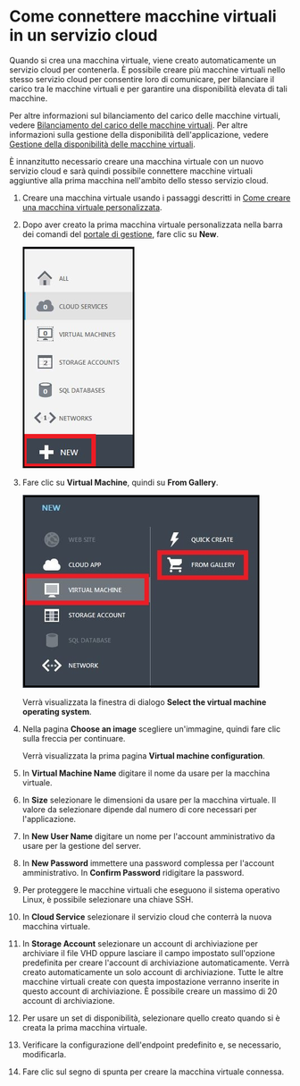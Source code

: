 <properties authors="kathydav" editor="tysonn" manager="donaldg" />

# Come connettere macchine virtuali in un servizio cloud

Quando si crea una macchina virtuale, viene creato automaticamente un servizio cloud per contenerla. È possibile creare più macchine virtuali nello stesso servizio cloud per consentire loro di comunicare, per bilanciare il carico tra le macchine virtuali e per garantire una disponibilità elevata di tali macchine.

Per altre informazioni sul bilanciamento del carico delle macchine virtuali, vedere [Bilanciamento del carico delle macchine virtuali][Bilanciamento del carico delle macchine virtuali]. Per altre informazioni sulla gestione della disponibilità dell'applicazione, vedere [Gestione della disponibilità delle macchine virtuali][Gestione della disponibilità delle macchine virtuali].

È innanzitutto necessario creare una macchina virtuale con un nuovo servizio cloud e sarà quindi possibile connettere macchine virtuali aggiuntive alla prima macchina nell'ambito dello stesso servizio cloud.

1.  Creare una macchina virtuale usando i passaggi descritti in [Come creare una macchina virtuale personalizzata][Come creare una macchina virtuale personalizzata].

2.  Dopo aver creato la prima macchina virtuale personalizzata nella barra dei comandi del [portale di gestione][portale di gestione], fare clic su **New**.

    ![Creare una nuova macchina virtuale][Creare una nuova macchina virtuale]

3.  Fare clic su **Virtual Machine**, quindi su **From Gallery**.

    ![Creazione di una macchina virtuale personalizzata][Creazione di una macchina virtuale personalizzata]

    Verrà visualizzata la finestra di dialogo **Select the virtual machine operating system**.

4.  Nella pagina **Choose an image** scegliere un'immagine, quindi fare clic sulla freccia per continuare.

    Verrà visualizzata la prima pagina **Virtual machine configuration**.

5.  In **Virtual Machine Name** digitare il nome da usare per la macchina virtuale.

6.  In **Size** selezionare le dimensioni da usare per la macchina virtuale. Il valore da selezionare dipende dal numero di core necessari per l'applicazione.

7.  In **New User Name** digitare un nome per l'account amministrativo da usare per la gestione del server.

8.  In **New Password** immettere una password complessa per l'account amministrativo. In **Confirm Password** ridigitare la password.

9.  Per proteggere le macchine virtuali che eseguono il sistema operativo Linux, è possibile selezionare una chiave SSH.

10. In **Cloud Service** selezionare il servizio cloud che conterrà la nuova macchina virtuale.

11. In **Storage Account** selezionare un account di archiviazione per archiviare il file VHD oppure lasciare il campo impostato sull'opzione predefinita per creare l'account di archiviazione automaticamente. Verrà creato automaticamente un solo account di archiviazione. Tutte le altre macchine virtuali create con questa impostazione verranno inserite in questo account di archiviazione. È possibile creare un massimo di 20 account di archiviazione.

12. Per usare un set di disponibilità, selezionare quello creato quando si è creata la prima macchina virtuale.

13. Verificare la configurazione dell'endpoint predefinito e, se necessario, modificarla.

14. Fare clic sul segno di spunta per creare la macchina virtuale connessa.

  [Bilanciamento del carico delle macchine virtuali]: ../../articles/load-balance-virtual-machines/
  [Gestione della disponibilità delle macchine virtuali]: ../../articles/manage-availability-virtual-machines/
  [Come creare una macchina virtuale personalizzata]: ../../articles/virtual-machines-create-custom/
  [portale di gestione]: http://manage.windowsazure.com
  [Creare una nuova macchina virtuale]: ./media/howto-connect-vm-cloud-service/Create.png
  [Creazione di una macchina virtuale personalizzata]: ./media/howto-connect-vm-cloud-service/CreateNew.png
